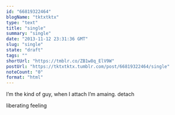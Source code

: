 ```yaml
---
id: "66819322464"
blogName: "tktxtktx"
type: "text"
title: "single"
summary: "single"
date: "2013-11-12 23:31:36 GMT"
slug: "single"
state: "draft"
tags: ""
shortUrl: "https://tmblr.co/ZB1w8q_ElV9W"
postUrl: "https://tktxtktx.tumblr.com/post/66819322464/single"
noteCount: "0"
format: "html"
---
```


I’m the kind of guy, when I attach I’m amaing. detach

liberating feeling